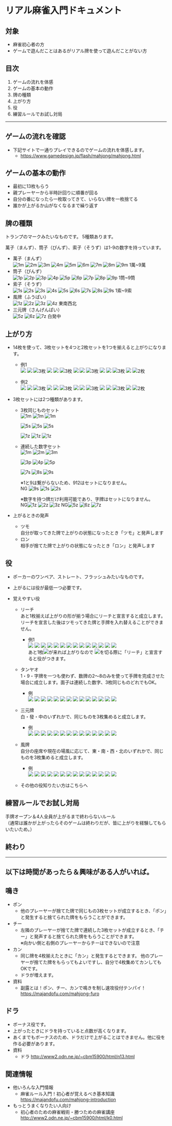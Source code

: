 # リアル麻雀入門ドキュメント

## 対象
* 麻雀初心者の方
* ゲームで遊んだことはあるがリアル牌を使って遊んだことがない方

## 目次
1. ゲームの流れを体感
2. ゲームの基本の動作
3. 牌の種類
4. 上がり方
5. 役
6. 練習ルールでお試し対局

---
## ゲームの流れを確認
* 下記サイトで一通りプレイできるのでゲームの流れを体感します。
    * https://www.gamedesign.jp/flash/mahjong/mahjong.html


## ゲームの基本の動作
* 最初に13枚もらう
* 親プレーヤーから半時計回りに順番が回る
* 自分の番になったら一枚取ってきて、いらない牌を一枚捨てる
* 誰かが上がるか山がなくなるまで繰り返す

## 牌の種類
トランプのマークみたいなものです。
5種類あります。

萬子（まんず）、筒子（ぴんず）、索子（そうず）は1-9の数字を持っています。

* 萬子（まんず）  
    ![1m](pai-images/man1-66-90-s-emb.png)
    ![2m](pai-images/man2-66-90-s-emb.png)
    ![3m](pai-images/man3-66-90-s-emb.png)
    ![4m](pai-images/man4-66-90-s-emb.png)
    ![5m](pai-images/man5-66-90-s-emb.png)
    ![6m](pai-images/man6-66-90-s-emb.png)
    ![7m](pai-images/man7-66-90-s-emb.png)
    ![8m](pai-images/man8-66-90-s-emb.png)
    ![9m](pai-images/man9-66-90-s-emb.png)
    1萬~9萬
* 筒子（ぴんず）  
    ![1p](pai-images/pin1-66-90-s-emb.png)
    ![2p](pai-images/pin2-66-90-s-emb.png)
    ![3p](pai-images/pin3-66-90-s-emb.png)
    ![4p](pai-images/pin4-66-90-s-emb.png)
    ![5p](pai-images/pin5-66-90-s-emb.png)
    ![6p](pai-images/pin6-66-90-s-emb.png)
    ![7p](pai-images/pin7-66-90-s-emb.png)
    ![8p](pai-images/pin8-66-90-s-emb.png)
    ![9p](pai-images/pin9-66-90-s-emb.png)
    1筒~9筒
* 索子（そうず）  
    ![1s](pai-images/sou1-66-90-s-emb.png)
    ![2s](pai-images/sou2-66-90-s-emb.png)
    ![3s](pai-images/sou3-66-90-s-emb.png)
    ![4s](pai-images/sou4-66-90-s-emb.png)
    ![5s](pai-images/sou5-66-90-s-emb.png)
    ![6s](pai-images/sou6-66-90-s-emb.png)
    ![7s](pai-images/sou7-66-90-s-emb.png)
    ![8s](pai-images/sou8-66-90-s-emb.png)
    ![9s](pai-images/sou9-66-90-s-emb.png)
    1索~9索
* 風牌（ふうぱい）  
    ![1z](pai-images/ji1-66-90-s-emb.png)
    ![2z](pai-images/ji2-66-90-s-emb.png)
    ![3z](pai-images/ji3-66-90-s-emb.png)
    ![4z](pai-images/ji4-66-90-s-emb.png)
    東南西北
* 三元牌（さんげんぱい）  
    ![5z](pai-images/ji5-66-90-s-emb.png)
    ![6z](pai-images/ji6-66-90-s-emb.png)
    ![7z](pai-images/ji7-66-90-s-emb.png)
    白発中


## 上がり方
* 14枚を使って、3枚セットを4つと2枚セットを1つを揃えると上がりになります。

    * 例1  
    ![](pai-images/man1-66-90-s-emb.png)
    ![](pai-images/man2-66-90-s-emb.png)
    ![](pai-images/man3-66-90-s-emb.png)3枚
    ![](pai-images/man7-66-90-s-emb.png)
    ![](pai-images/man8-66-90-s-emb.png)
    ![](pai-images/man9-66-90-s-emb.png)3枚
    ![](pai-images/pin1-66-90-s-emb.png)
    ![](pai-images/pin2-66-90-s-emb.png)
    ![](pai-images/pin3-66-90-s-emb.png)3枚
    ![](pai-images/pin7-66-90-s-emb.png)
    ![](pai-images/pin8-66-90-s-emb.png)
    ![](pai-images/pin9-66-90-s-emb.png)3枚
    ![](pai-images/sou5-66-90-s-emb.png)
    ![](pai-images/sou5-66-90-s-emb.png)2枚

    * 例2  
    ![](pai-images/pin3-66-90-s-emb.png)
    ![](pai-images/pin4-66-90-s-emb.png)
    ![](pai-images/pin5-66-90-s-emb.png)3枚
    ![](pai-images/pin9-66-90-s-emb.png)
    ![](pai-images/pin9-66-90-s-emb.png)
    ![](pai-images/pin9-66-90-s-emb.png)3枚
    ![](pai-images/sou4-66-90-s-emb.png)
    ![](pai-images/sou5-66-90-s-emb.png)
    ![](pai-images/sou6-66-90-s-emb.png)3枚
    ![](pai-images/sou8-66-90-s-emb.png)
    ![](pai-images/sou8-66-90-s-emb.png)
    ![](pai-images/sou8-66-90-s-emb.png)3枚
    ![](pai-images/sou9-66-90-s-emb.png)
    ![](pai-images/sou9-66-90-s-emb.png)2枚



* 3枚セットには2つ種類があります。
    * 3枚同じものセット  
        ![1m](pai-images/man1-66-90-s-emb.png)
        ![1m](pai-images/man1-66-90-s-emb.png)
        ![1m](pai-images/man1-66-90-s-emb.png)
        
        ![5s](pai-images/sou5-66-90-s-emb.png)
        ![5s](pai-images/sou5-66-90-s-emb.png)
        ![5s](pai-images/sou5-66-90-s-emb.png)

        ![1z](pai-images/ji1-66-90-s-emb.png)
        ![1z](pai-images/ji1-66-90-s-emb.png)
        ![1z](pai-images/ji1-66-90-s-emb.png)

    * 連続した数字セット  
        ![1m](pai-images/man1-66-90-s-emb.png)
        ![2m](pai-images/man2-66-90-s-emb.png)
        ![3m](pai-images/man3-66-90-s-emb.png)

        ![3p](pai-images/pin3-66-90-s-emb.png)
        ![4p](pai-images/pin4-66-90-s-emb.png)
        ![5p](pai-images/pin5-66-90-s-emb.png)

        ![7s](pai-images/sou7-66-90-s-emb.png)
        ![8s](pai-images/sou8-66-90-s-emb.png)
        ![9s](pai-images/sou9-66-90-s-emb.png)
        
        
        ※1と9は繋がらないため、912はセットになりません。  
        NG ![9s](pai-images/sou9-66-90-s-emb.png)
        ![1s](pai-images/sou1-66-90-s-emb.png)
        ![2s](pai-images/sou2-66-90-s-emb.png)
        
        ※数字を持つ牌だけ利用可能であり、字牌はセットになりません。  
        NG![1z](pai-images/ji1-66-90-s-emb.png)
        ![2z](pai-images/ji2-66-90-s-emb.png)
        ![3z](pai-images/ji3-66-90-s-emb.png)
        NG![5z](pai-images/ji5-66-90-s-emb.png)
        ![6z](pai-images/ji6-66-90-s-emb.png)
        ![7z](pai-images/ji7-66-90-s-emb.png)


    

* 上がるときの発声
    * ツモ  
        自分が取ってきた牌で上がりの状態になったとき「ツモ」と発声します
    * ロン  
        相手が捨てた牌で上がりの状態になったとき「ロン」と発声します

## 役
* ポーカーのワンペア、ストレート、フラッシュみたいなものです。
* 上がるには役が最低一つ必要です。

* 覚えやすい役
    * リーチ  
    あと1枚揃えば上がりの形が揃う場合にリーチと宣言すると成立します。  
    リーチを宣言した後はツモってきた牌と手牌を入れ替えることができません。
        * 例1  
        ![](pai-images/man1-66-90-s-emb.png)
        ![](pai-images/man2-66-90-s-emb.png)
        ![](pai-images/man3-66-90-s-emb.png)
        ![](pai-images/man7-66-90-s-emb.png)
        ![](pai-images/man8-66-90-s-emb.png)
        ![](pai-images/man9-66-90-s-emb.png)
        ![](pai-images/pin1-66-90-s-emb.png)
        ![](pai-images/pin2-66-90-s-emb.png)
        ![](pai-images/pin3-66-90-s-emb.png)
        ![](pai-images/pin7-66-90-s-emb.png)
        ![](pai-images/pin9-66-90-s-emb.png)
        ![](pai-images/sou5-66-90-s-emb.png)
        ![](pai-images/sou5-66-90-s-emb.png)
        ![](pai-images/ji1-66-90-s-emb.png)  
        あと1枚![](pai-images/pin8-66-90-s-emb.png)が来れば上がりなので
        ![](pai-images/ji1-66-90-s-emb.png)を切る際に「リーチ」と宣言すると役がつきます。


    * タンヤオ  
    1・9・字牌を一つも使わず、数牌の2～8のみを使って手牌を完成させた場合に成立します。面子は連続した数字、3枚同じものどれでもOK。
        * 例  
        ![](pai-images/man3-66-90-s-emb.png)
        ![](pai-images/man3-66-90-s-emb.png)
        ![](pai-images/man5-66-90-s-emb.png)
        ![](pai-images/man5-66-90-s-emb.png)
        ![](pai-images/man5-66-90-s-emb.png)
        ![](pai-images/pin2-66-90-s-emb.png)
        ![](pai-images/pin2-66-90-s-emb.png)
        ![](pai-images/pin2-66-90-s-emb.png)
        ![](pai-images/pin4-66-90-s-emb.png)
        ![](pai-images/pin5-66-90-s-emb.png)
        ![](pai-images/pin6-66-90-s-emb.png)
        ![](pai-images/sou6-66-90-s-emb.png)
        ![](pai-images/sou7-66-90-s-emb.png)
        ![](pai-images/sou8-66-90-s-emb.png)  

    * 三元牌  
    白・發・中のいずれかで、同じものを3枚集めると成立します。
        * 例  
        ![](pai-images/ji7-66-90-s-emb.png)
        ![](pai-images/ji7-66-90-s-emb.png)
        ![](pai-images/ji7-66-90-s-emb.png)
        ![](pai-images/ura-66-90-s.png)
        ![](pai-images/ura-66-90-s.png)
        ![](pai-images/ura-66-90-s.png)
        ![](pai-images/ura-66-90-s.png)
        ![](pai-images/ura-66-90-s.png)
        ![](pai-images/ura-66-90-s.png)
        ![](pai-images/ura-66-90-s.png)
        ![](pai-images/ura-66-90-s.png)
        ![](pai-images/ura-66-90-s.png)
        ![](pai-images/ura-66-90-s.png)
        ![](pai-images/ura-66-90-s.png)
    * 風牌  
    自分の座席や現在の場風に応じて、東・南・西・北のいずれかで、同じものを3枚集めると成立します。
        * 例  
        ![](pai-images/ji1-66-90-s-emb.png)
        ![](pai-images/ji1-66-90-s-emb.png)
        ![](pai-images/ji1-66-90-s-emb.png)
        ![](pai-images/ura-66-90-s.png)
        ![](pai-images/ura-66-90-s.png)
        ![](pai-images/ura-66-90-s.png)
        ![](pai-images/ura-66-90-s.png)
        ![](pai-images/ura-66-90-s.png)
        ![](pai-images/ura-66-90-s.png)
        ![](pai-images/ura-66-90-s.png)
        ![](pai-images/ura-66-90-s.png)
        ![](pai-images/ura-66-90-s.png)
        ![](pai-images/ura-66-90-s.png)
        ![](pai-images/ura-66-90-s.png)

    * その他の役知りたい方はこちらへ




## 練習ルールでお試し対局
手牌オープン＆4人全員が上がるまで終わらないルール  
（通常は誰かが上がったらそのゲームは終わりだが、皆に上がりを経験してもらいたいため。）

## 終わり
---
## 以下は時間があったら＆興味がある人がいれば。

## 鳴き
* ポン  
    * 他のプレーヤーが捨てた牌で同じもの3枚セットが成立するとき、「ポン」と発生すると捨てられた牌をもらうことができます。
* チー  
    * 左隣のプレーヤーが捨てた牌で連続した3枚セットが成立するとき、「チー」と発声すると捨てられた牌をもらうことができます。  
    ※向かい側と右側のプレーヤーからチーはできないので注意
* カン  
    * 同じ牌を4枚揃えたときに「カン」と発生するとできます。
    他のプレーヤーが捨てた牌をもらってもよいですし、自分で4枚集めてカンしてもOKです。
    * ドラが増えます。  
* 資料  
    * 副露とは！ポン、チー、カンで鳴きを制し速攻役付テンパイ！  
    https://majandofu.com/mahjong-furo

## ドラ
* ボーナス役です。
* 上がったときにドラを持っていると点数が高くなります。
* あくまでもボーナスのため、ドラだけで上がることはできません。他に役を作る必要があります。
* 資料  
    * ドラ
    http://www2.odn.ne.jp/~cbm15900/html/n13.html

## 関連情報
* 他いろんな入門情報  
    * 麻雀ルール入門！初心者が覚えるべき基本知識  
    https://majandofu.com/mahjong-introduction
* もっとうまくなりたい人向け
    * 初心者のための麻雀戦術・勝つための麻雀講座 
    http://www2.odn.ne.jp/~cbm15900/html/k0.html

